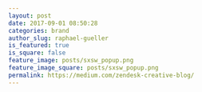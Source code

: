 ```yaml
---
layout: post
date: 2017-09-01 08:50:28
categories: brand
author_slug: raphael-gueller
is_featured: true
is_square: false
feature_image: posts/sxsw_popup.png
feature_image_square: posts/sxsw_popup.png
permalink: https://medium.com/zendesk-creative-blog/
---
```

